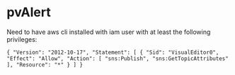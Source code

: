 # pvAlert

Need to have aws cli installed with iam user with at least the following privileges:

`
{
    "Version": "2012-10-17",
    "Statement": [
        {
            "Sid": "VisualEditor0",
            "Effect": "Allow",
            "Action": [
                "sns:Publish",
                "sns:GetTopicAttributes"
            ],
            "Resource": "*"
        }
    ]
}
`